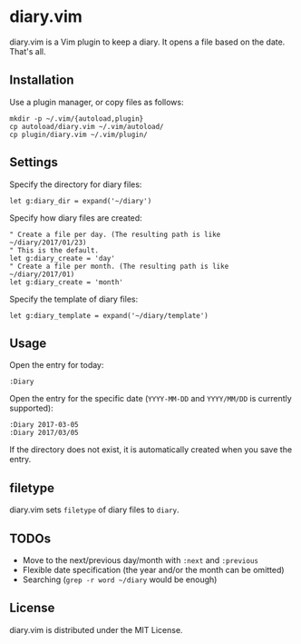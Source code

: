 # diary.vim

diary.vim is a Vim plugin to keep a diary.
It opens a file based on the date. That's all.

## Installation

Use a plugin manager, or copy files as follows:

    mkdir -p ~/.vim/{autoload,plugin}
    cp autoload/diary.vim ~/.vim/autoload/
    cp plugin/diary.vim ~/.vim/plugin/

## Settings

Specify the directory for diary files:

    let g:diary_dir = expand('~/diary')

Specify how diary files are created:

    " Create a file per day. (The resulting path is like ~/diary/2017/01/23)
    " This is the default.
    let g:diary_create = 'day'
    " Create a file per month. (The resulting path is like ~/diary/2017/01)
    let g:diary_create = 'month'

Specify the template of diary files:

    let g:diary_template = expand('~/diary/template')

## Usage

Open the entry for today:

    :Diary

Open the entry for the specific date (`YYYY-MM-DD` and `YYYY/MM/DD` is
currently supported):

    :Diary 2017-03-05
    :Diary 2017/03/05

If the directory does not exist, it is automatically created when you save the
entry.

## filetype

diary.vim sets `filetype` of diary files to `diary`.

## TODOs

 * Move to the next/previous day/month with `:next` and `:previous`
 * Flexible date specification (the year and/or the month can be omitted)
 * Searching (`grep -r word ~/diary` would be enough)

## License

diary.vim is distributed under the MIT License.
